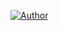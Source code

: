 [![Author](https://img.shields.io/badge/author-KrishnaDev-Srichan.svg)](https://www.facebook.com/profile.php?id=61563570525041&mibextid=ZbWKwL)
